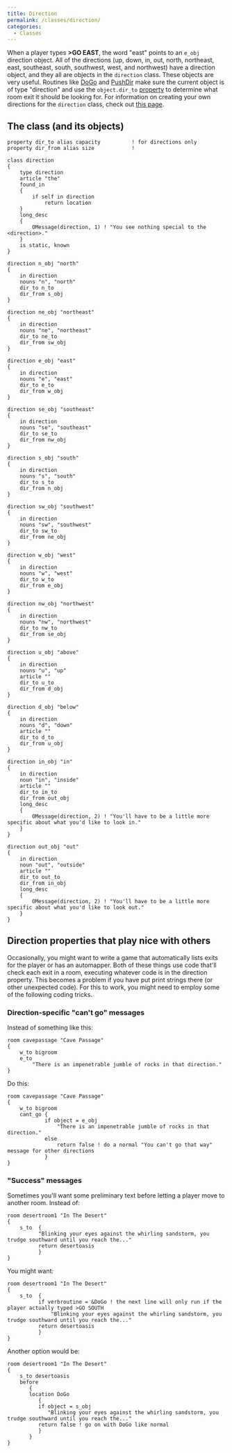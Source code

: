 ```yaml
---
title: Direction
permalink: /classes/direction/
categories: 
  - Classes
---
```


When a player types **&gt;GO EAST**, the word "east" points to an
`e_obj` direction object. All of the directions (up, down, in, out,
north, northeast, east, southeast, south, southwest, west, and
northwest) have a direction object, and they all are objects in the
`direction` class. These objects are very useful. Routines like
[DoGo](/verb-routines/dogo/) and [PushDir](/verb-routines/pushdir/) make sure the
current object is of type "direction" and use the `object.dir_to`
[property](/properties/) to determine what room exit it should
be looking for.
For information on creating your own directions for the `direction`
class, check out [this page](/tips/tedious-shipboard-directions/).


## The class (and its objects)

    property dir_to alias capacity          ! for directions only
    property dir_from alias size            !

    class direction
    {
        type direction
        article "the"
        found_in
        {
            if self in direction
                return location
        }
        long_desc
        {
            OMessage(direction, 1) ! "You see nothing special to the <direction>."
        }
        is static, known
    }

    direction n_obj "north"
    {
        in direction
        nouns "n", "north"
        dir_to n_to
        dir_from s_obj
    }

    direction ne_obj "northeast"
    {
        in direction
        nouns "ne", "northeast"
        dir_to ne_to
        dir_from sw_obj
    }

    direction e_obj "east"
    {
        in direction
        nouns "e", "east"
        dir_to e_to
        dir_from w_obj
    }

    direction se_obj "southeast"
    {
        in direction
        nouns "se", "southeast"
        dir_to se_to
        dir_from nw_obj
    }

    direction s_obj "south"
    {
        in direction
        nouns "s", "south"
        dir_to s_to
        dir_from n_obj
    }

    direction sw_obj "southwest"
    {
        in direction
        nouns "sw", "southwest"
        dir_to sw_to
        dir_from ne_obj
    }

    direction w_obj "west"
    {
        in direction
        nouns "w", "west"
        dir_to w_to
        dir_from e_obj
    }

    direction nw_obj "northwest"
    {
        in direction
        nouns "nw", "northwest"
        dir_to nw_to
        dir_from se_obj
    }

    direction u_obj "above"
    {
        in direction
        nouns "u", "up"
        article ""
        dir_to u_to
        dir_from d_obj
    }

    direction d_obj "below"
    {
        in direction
        nouns "d", "down"
        article ""
        dir_to d_to
        dir_from u_obj
    }

    direction in_obj "in"
    {
        in direction
        noun "in", "inside"
        article ""
        dir_to in_to
        dir_from out_obj
        long_desc
        {
            OMessage(direction, 2) ! "You'll have to be a little more specific about what you'd like to look in."
        }
    }

    direction out_obj "out"
    {
        in direction
        noun "out", "outside"
        article ""
        dir_to out_to
        dir_from in_obj
        long_desc
        {
            OMessage(direction, 2) ! "You'll have to be a little more specific about what you'd like to look out."
        }
    }

## Direction properties that play nice with others

Occasionally, you might want to write a game that automatically lists
exits for the player or has an automapper. Both of these things use code
that'll check each exit in a room, executing whatever code is in the
direction property. This becomes a problem if you have put print strings
there (or other unexpected code). For this to work, you might need to
employ some of the following coding tricks.

### Direction-specific "can't go" messages

Instead of something like this:

    room cavepassage "Cave Passage"
    {
        w_to bigroom
        e_to
            "There is an impenetrable jumble of rocks in that direction."
    }

Do this:

    room cavepassage "Cave Passage"
    {
        w_to bigroom
        cant_go {
                if object = e_obj
                    "There is an impenetrable jumble of rocks in that direction."
                else
                    return false ! do a normal "You can't go that way" message for other directions
                }
    }

### "Success" messages

Sometimes you'll want some preliminary text before letting a player move
to another room. Instead of:

    room desertroom1 "In The Desert"
    {
        s_to  {
              "Blinking your eyes against the whirling sandstorm, you trudge southward until you reach the..."
              return desertoasis
              }
    }

You might want:

    room desertroom1 "In The Desert"
    {
        s_to  {
              if verbroutine = &DoGo ! the next line will only run if the player actually typed >GO SOUTH
                  "Blinking your eyes against the whirling sandstorm, you trudge southward until you reach the..."
              return desertoasis
              }
    }

Another option would be:

    room desertroom1 "In The Desert"
    {
        s_to desertoasis
        before
           {
           location DoGo
              {
              if object = s_obj
                 "Blinking your eyes against the whirling sandstorm, you trudge southward until you reach the..."
              return false ! go on with DoGo like normal
              }
           }
    }
